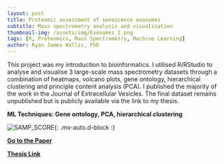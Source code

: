 ```yaml
---
layout: post
title: Proteomic assessment of senescence exosomes
subtitle: Mass spectrometry analysis and visualisation
thumbnail-img: /assets/img/Exosomes_2.png
tags: [R, Proteomics, Mass Spectrometry, Machine Learning]
author: Ryan James Wallis, PhD
---
```


This project was my introduction to bioinformatics. I utilised R/RStudio to analyse and visualise 3 large-scale mass spectrometry datasets through a combination of heatmaps, volcano plots, gene ontology, hierarchical clustering and principle content analysis (PCA). I published the majority of the work in the Journal of Extracellular Vesicles. The final dataset remains unpublished but is publicly available via the link to my thesis.  

**ML Techniques: Gene ontology, PCA, hierarchical clustering**

![SAMP_SCORE](https://RyanJWallis.github.io/assets/img/Exosomes_1.png){: .mx-auto.d-block :}

<strong><a href="https://pubmed.ncbi.nlm.nih.gov/33659050/">Go to the Paper</a>

<strong><a href="https://qmro.qmul.ac.uk/xmlui/handle/123456789/71085?show=full">Thesis Link</a>

